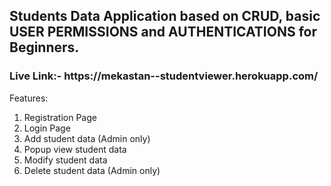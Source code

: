 <h2>Students Data Application based on CRUD, basic USER PERMISSIONS and AUTHENTICATIONS for Beginners.</h2>
<h3>Live Link:- https://mekastan--studentviewer.herokuapp.com/</h3> 

Features:

1. Registration Page
2. Login Page
3. Add student data (Admin only)
4. Popup view student data
5. Modify student data
6. Delete student data (Admin only)
